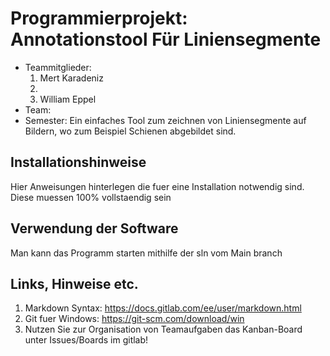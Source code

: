 # Programmierprojekt: Annotationstool Für Liniensegmente

* Teammitglieder:
	1. Mert Karadeniz
	2. <Name2>
	3. William Eppel
* Team: <Teamnummer>
* Semester: 
Ein einfaches Tool zum zeichnen von Liniensegmente auf Bildern, wo zum Beispiel Schienen abgebildet sind.


## Installationshinweise

Hier Anweisungen hinterlegen die fuer eine Installation notwendig sind. Diese muessen 100% vollstaendig sein

## Verwendung der Software

Man kann das Programm starten mithilfe der sln vom Main branch

## Links, Hinweise etc.

1. Markdown Syntax: https://docs.gitlab.com/ee/user/markdown.html
2. Git fuer Windows: https://git-scm.com/download/win
3. Nutzen Sie zur Organisation von Teamaufgaben das Kanban-Board unter Issues/Boards im gitlab!